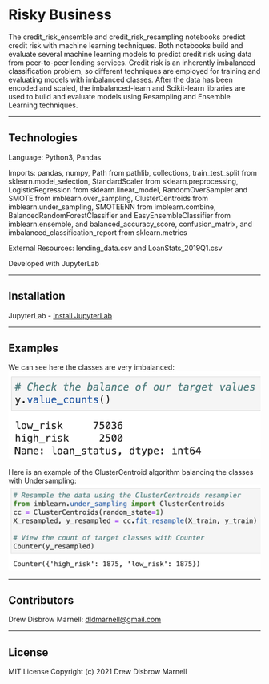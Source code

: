 # Risky Business

The credit_risk_ensemble and credit_risk_resampling notebooks predict credit risk with machine learning techniques. Both notebooks build and evaluate several machine learning models to predict credit risk using data from peer-to-peer lending services. Credit risk is an inherently imbalanced classification problem, so different techniques are employed for training and evaluating models with imbalanced classes. After the data has been encoded and scaled, the imbalanced-learn and Scikit-learn libraries are used to build and evaluate models using Resampling and Ensemble Learning techniques.


---

## Technologies

Language: Python3, Pandas 

Imports: pandas, numpy, Path from pathlib, collections, train_test_split from sklearn.model_selection, StandardScaler from sklearn.preprocessing, LogisticRegression from sklearn.linear_model, RandomOverSampler and SMOTE from imblearn.over_sampling, ClusterCentroids from imblearn.under_sampling, SMOTEENN from imblearn.combine, BalancedRandomForestClassifier and EasyEnsembleClassifier from imblearn.ensemble, and  balanced_accuracy_score, confusion_matrix, and imbalanced_classification_report from sklearn.metrics

External Resources: lending_data.csv and LoanStats_2019Q1.csv

Developed with JupyterLab

---

## Installation

JupyterLab - [Install JupyterLab](https://jupyterlab.readthedocs.io/en/stable/getting_started/installation.html)

---

## Examples

We can see here the classes are very imbalanced:
![imbalanced_classes](Resources/Images/imbalanced_classes.png)

Here is an example of the ClusterCentroid algorithm balancing the classes with Undersampling:
![balanced_classes](Resources/Images/balanced_classes.png)

---

## Contributors

Drew Disbrow Marnell: dldmarnell@gmail.com

---

## License

MIT License
Copyright (c) 2021 Drew Disbrow Marnell